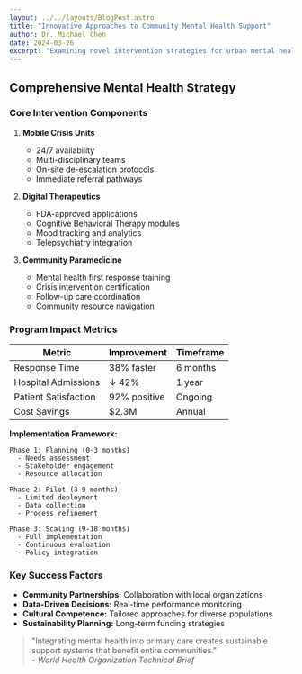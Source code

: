 ```yaml
---
layout: ../../layouts/BlogPost.astro
title: "Innovative Approaches to Community Mental Health Support"
author: Dr. Michael Chen
date: 2024-03-26
excerpt: "Examining novel intervention strategies for urban mental health challenges."
---
```


## Comprehensive Mental Health Strategy

### Core Intervention Components

1. **Mobile Crisis Units**
   - 24/7 availability
   - Multi-disciplinary teams
   - On-site de-escalation protocols
   - Immediate referral pathways

2. **Digital Therapeutics**
   - FDA-approved applications
   - Cognitive Behavioral Therapy modules
   - Mood tracking and analytics
   - Telepsychiatry integration

3. **Community Paramedicine**
   - Mental health first response training
   - Crisis intervention certification
   - Follow-up care coordination
   - Community resource navigation

### Program Impact Metrics

| Metric               | Improvement | Timeframe |
|----------------------|-------------|-----------|
| Response Time        | 38% faster  | 6 months  |
| Hospital Admissions  | ↓ 42%       | 1 year    |
| Patient Satisfaction | 92% positive| Ongoing   |
| Cost Savings         | $2.3M       | Annual    |

**Implementation Framework:**

```
Phase 1: Planning (0-3 months)
  - Needs assessment
  - Stakeholder engagement
  - Resource allocation

Phase 2: Pilot (3-9 months)
  - Limited deployment
  - Data collection
  - Process refinement

Phase 3: Scaling (9-18 months)
  - Full implementation
  - Continuous evaluation
  - Policy integration
```

### Key Success Factors

- **Community Partnerships:** Collaboration with local organizations
- **Data-Driven Decisions:** Real-time performance monitoring
- **Cultural Competence:** Tailored approaches for diverse populations
- **Sustainability Planning:** Long-term funding strategies

> "Integrating mental health into primary care creates sustainable support systems that benefit entire communities."  
> *- World Health Organization Technical Brief*
